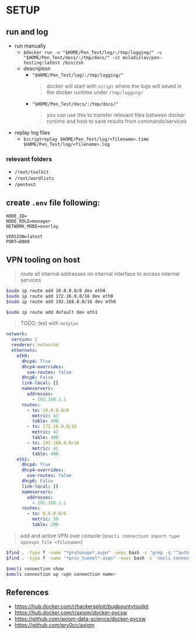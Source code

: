 # SETUP

## run and log

- run manually
  - `$docker run -v "$HOME/Pen_Test/log/:/tmp/logging/" -v "$HOME/Pen_Test/docs/:/tmp/docs/" -it mvladislav/pen-testing:latest /bin/zsh`
  - description
    - `"$HOME/Pen_Test/log/:/tmp/logging/"`
      > docker will start with `script` where the logs will saved in the docker runtime under `/tmp/logging/`
    - `"$HOME/Pen_Test/docs/:/tmp/docs/"`
      > you can use this to transfer relevant files between docker runtime and host to save results from commands/services
- replay log files
  - `$scriptreplay $HOME/Pen_Test/log/<filename>.time $HOME/Pen_Test/log/<filename>.log`

### relevant folders

- `/root/toolkit`
- `/root/wordlists`
- `/pentest`

## create `.env` file following:

```env
NODE_ID=
NODE_ROLE=manager
NETWORK_MODE=overlay

VERSION=latest
PORT=8080
```

## VPN tooling on host

> route all internal addresses on internal interface to access internal services

```sh
$sudo ip route add 10.0.0.0/8 dev eth0
$sudo ip route add 172.16.0.0/16 dev eth0
$sudo ip route add 192.168.0.0/16 dev eth0

$sudo ip route add default dev eth1
```

> TODO: test with `netplan`

```yml
network:
  version: 2
  renderer: networkd
  ethernets:
    eth0:
      dhcp4: True
      dhcp4-overrides:
        use-routes: false
      dhcp6: False
      link-local: []
      nameservers:
        addresses:
          - 192.168.1.1
      routes:
        - to: 10.0.0.0/8
          metric: 43
          table: 400
        - to: 172.16.0.0/16
          metric: 42
          table: 400
        - to: 192.168.0.0/16
          metric: 41
          table: 400
    eth1:
      dhcp4: True
      dhcp4-overrides:
        use-routes: false
      dhcp6: False
      link-local: []
      nameservers:
        addresses:
          - 192.168.1.1
      routes:
        - to: 0.0.0.0/0
          metric: 50
          table: 200
```

> add and active VPN over console (`$nmcli connection import type openvpn file <filename>`)

```sh
$find . -type f -name "*protonvpn*.ovpn" -exec bash -c "grep -q '^auth-user-pass' '{}' && sed -i 's/^auth-user-pass.*/auth-user-pass pass\.conf/' '{}' || echo 'auth-user-pass pass.conf' >> '{}'" \;
$find . -type f -name "*priv_tunnel*.ovpn" -exec bash -c 'nmcli connection import type openvpn file "{}"' \;

$nmcli connection show
$nmcli connection up <vpn connection name>
```

## References

- <https://hub.docker.com/r/hackersploit/bugbountytoolkit>
- <https://hub.docker.com/r/axiom/docker-pycsw>
- <https://github.com/axiom-data-science/docker-pycsw>
- <https://github.com/pry0cc/axiom>
